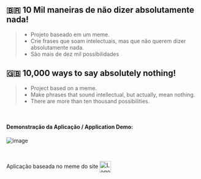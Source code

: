 ## :brazil: 10 Mil maneiras de não dizer absolutamente nada!
> - Projeto baseado em um meme.
> - Crie frases que soam intelectuais, mas que não querem dizer absolutamente nada.
> - São mais de dez mil possibilidades


## :gb: 10,000 ways to say absolutely nothing!
> - Project based on a meme.
> - Make phrases that sound intellectual, but actually, mean nothing.
> - There are more than ten thousand possibilities.

<br />

#### Demonstração da Aplicação / Application Demo:
 ![image](https://cdn-icons-png.flaticon.com/128/2914/2914192.png)

<br />

Aplicação baseada no meme do site
<a href="https://www.naointendo.com.br/posts/10-mil-modo-de-nao-dizer-absolutamente-nada" target="_blank" rel="noreferrer">
 <img align="center" height="30" src="https://www.naointendo.com.br/assets/packs/nao-intendo/assets/nao-intendo-ac355798ff0ff1f2b794ff42435e9e4d.png" alt="Logo do site Ñintendo"/>
</a>
